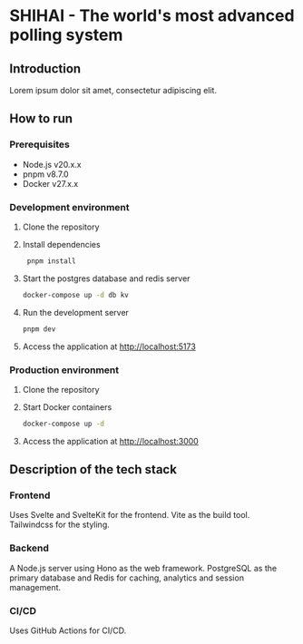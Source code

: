# SHIHAI - The world's most advanced polling system

## Introduction

Lorem ipsum dolor sit amet, consectetur adipiscing elit.

## How to run

### Prerequisites

- Node.js v20.x.x
- pnpm v8.7.0
- Docker v27.x.x

### Development environment

1. Clone the repository

2. Install dependencies

   ```sh
    pnpm install
   ```

3. Start the postgres database and redis server

   ```sh
   docker-compose up -d db kv
   ```

4. Run the development server

   ```sh
   pnpm dev
   ```

5. Access the application at [http://localhost:5173](http://localhost:5173)

### Production environment

1. Clone the repository

2. Start Docker containers

   ```sh
   docker-compose up -d
   ```

3. Access the application at [http://localhost:3000](http://localhost:3000)

## Description of the tech stack

### Frontend

Uses Svelte and SvelteKit for the frontend. Vite as the build tool. Tailwindcss for the styling.

### Backend

A Node.js server using Hono as the web framework. PostgreSQL as the primary database and Redis for caching, analytics and session management.

### CI/CD

Uses GitHub Actions for CI/CD.
